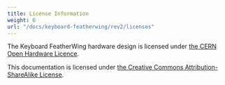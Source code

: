 ```yaml
---
title: License Information
weight: 6
url: "/docs/keyboard-featherwing/rev2/licenses"
---
```


The Keyboard FeatherWing hardware design is licensed under [the CERN Open Hardware Licence](https://github.com/solderparty/keyboard_featherwing_hw/blob/master/LICENSE.md).

This documentation is licensed under [the Creative Commons Attribution-ShareAlike License](https://creativecommons.org/licenses/by-sa/4.0/).
